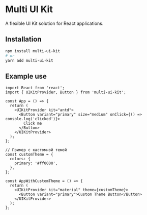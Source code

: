 # Multi UI Kit

A flexible UI Kit solution for React applications.

## Installation

```bash
npm install multi-ui-kit
# or
yarn add multi-ui-kit
```

## Example use

```tsx
import React from 'react';
import { UIKitProvider, Button } from 'multi-ui-kit';

const App = () => {
  return (
    <UIKitProvider kit="antd">
      <Button variant="primary" size="medium" onClick={() => console.log('clicked')}>
        Click me
      </Button>
    </UIKitProvider>
  );
};

// Пример с кастомной темой
const customTheme = {
  colors: {
    primary: '#ff0000',
  },
};

const AppWithCustomTheme = () => {
  return (
    <UIKitProvider kit="material" theme={customTheme}>
      <Button variant="primary">Custom Theme Button</Button>
    </UIKitProvider>
  );
};
```
